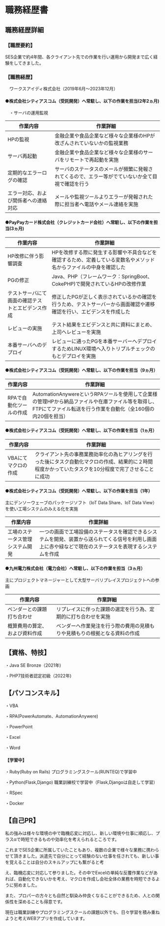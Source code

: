 # 職務経歴書

## 職務経歴詳細

### 【職歴要約】

SES企業で約4年間、各クライアント先での作業を行い運用から開発まで広く経験をしてきました。

### 【職務経歴】


　ワークスアイディ株式会社（2019年6月～2023年12月）
 

#### ●株式会社シティアスコム（受託開発）へ常駐し、以下の作業を担当(2年2ヵ月)
 
　・サーバの運用監視

| 作業内容  | 作業詳細 | 
| ------------- | ------------- |
| HPの監視  | 金融企業や食品企業など様々な企業様のHPが改ざんされていないかの監視業務  | 1時間に1回それぞれのHPを確認していたのでルーティン作業による慣れからの見落としが発生していた 
| サーバ再起動  | 金融企業や食品企業など様々な企業様のサーバをリモートで再起動を実施  | 多くのサーバを実施する為、リモートで繋ぐ際に違うIPにつないでしまう事案が発生していた | 作業を間違うと大きな障害や不具合に発生してしまうため、注意深く確認を行っていたため、案件満了までミスをすることはなかった |
| 定期的なエラーログの確認 | サーバのステータスのメールが頻繁に発報されてくるので、エラー等がでていないか全て目視で確認を行う | 一日に1000件以上のメールを確認するため、内容を見落として対応に遅れる事案が発生した | 一つのメールフォルダで全てのメールを確認するのではなく、適度にグメールのループ分けを行ってジャンル別にすることでメール混在による混乱を防ぐことができた |
| エラー対応、および関係者への連絡対応 | メールや監視ツールよりエラーが発報された際に担当者へ電話やメール連絡を実施|サーバよりエラーが発報された際、担当者への連絡が必要だが違う担当者へ連絡してしまう事案が発生した | 誤った連絡先へ連絡しないよう頻繁に最新の連絡先を入手し、古い連絡先から連絡することを防いだ |

#### ●PayPayカード株式会社（クレジットカード会社）へ常駐し、以下の作業を担当(3ヵ月)

| 作業内容  | 作業詳細 |
| ------------- | ------------- |
| HP改修に伴う影響調査  | HPを改修する際に発生する影響や不具合などを確認するため、定義している変数名やメソッド名からファイルの中身を確認した  | 膨大なファイルから調査を行う上に見落とすと大きな障害になる為注意が必要だった | サクラエディタなどのGrep機能がついているツールを使って横断的な検索を行い、調査の時間を削減した |
| PGの修正  | Java、PHP（フレームワーク：SpringBoot、CokePHP)で開発されているHPの改修作業  | ------------- | ------------- |
| テストサーバにて画面の確認テストとエビデンス作成 | 修正したPGが正しく表示されているかの確認を行うため、テストサーバーから画面確認や遷移確認を行い、エビデンスを作成した | ------------- |
| レビューの実施 | テスト結果をエビデンスと共に資料にまとめ、上司へレビューを実施 | 的確にテスト内容を共有し、資料を作成することが課題 | 要点を抑えて資料を作成してレビューができるようにUIに気を使って作成を実施 |
| 本番サーバへのデプロイ | レビューに通ったPGを本番サーバーへデプロイするためLINUX環境へ入りトリプルチェックのもとデプロイを実施 | 本番サーバへデプロイする際にエラーや不具合を恐れて作業スピードが低下した | 事前にコマンドや工程を頭に入れ、予習を行った上で作業を実施したら改善された |

#### ●株式会社シティアスコム（受託開発）へ常駐し、以下の作業を担当（9ヵ月）

| 作業内容  | 作業詳細 |
| ------------- | ------------- |
| RPAで自動化ツールの作成  | AutomationAnywereというRPAツールを使用して企業様の管理HPから納品ファイルや在庫ファイル等を取得し、FTPにてファイル転送を行う作業を自動化（全160個の内20個を担当） | RPAで処理できなかった部分があった（ファイルの中身をタイムスタンプをもとにソートすることができなかった）ため課題になった | RPAで処理できなかった箇所は自身でバッチ処理の提案をし、承認を受けた上で実装 |


#### ●株式会社シティアスコム（受託開発）へ常駐し、以下の作業を担当（1ヵ月）

| 作業内容  | 作業詳細 | 
| ------------- | ------------- |
| VBAにてマクロの作成  | クライアント先の事務業務効率化の為ヒアリングを行った後にタスク自動化マクロの作成、結果的に２時間程度かかっていたタスクを10分程度で完了させることに成功 |
  
#### ●株式会社シティアスコム（受託開発）へ常駐し、以下の作業を担当（1年）

主にデンソーウェーブのパッケージソフト（IoT Data Share、IoT Data View）を使い工場システムのみえる化を実施

| 作業内容  | 作業詳細 |
| ------------- | ------------- |
| 工場のステータス管理システム開発  | 一つの画面で工場設備のステータスを確認できるシステムを開発、装置から送られてくる信号を利用し画面上に赤や緑などで現在のステータスを表現するシステムを作成  | パッケージソフトの機能では表現できない処理が発生した | Vbscriptがパッケージソフトで使用できたのでスクリプトを埋め込み対応 |

#### ●九州電力株式会社（電力会社）へ常駐し、以下の作業を担当（3ヵ月）

主にプロジェクトマネージャーとして大型サーバリプレイスプロジェクトへの参画

| 作業内容  | 作業詳細 |
| ------------- | ------------- |
| ベンダーとの課題打ち合わせ  | リプレイスに伴った課題の選定を行う為、定期的に打ち合わせを実施|サーバリプレイスに伴って、影響を受ける基盤や機能などを洗い出すための打ち合わせを実施  | 課題選定に予定より時間がかかり他の業務が圧迫されることがあった| 打ち合わせ前に事前にある程度課題の選定しておくことで時間の短縮と打ち合わせを円滑に進めることができた |
| 概算費用の算定、および資料作成  | ベンダーへ作業発注を行う際の費用の見積もりや見積もりの根拠となる資料の作成 | 資料作成で1つのページに情報を詰めすぎて見づらい資料を作成していた | ページを少し追加してでもシンプルでかつ見やすい資料を作成するように心がけた、その結果資料に対しての指摘などは減った |

## 【資格、特技】

・Java SE Bronze（2021年)

・PHP7技術者認定初級（2022年)

## 【パソコンスキル】

・VBA

・RPA(PowerAutomate、AutomationAnywere)

・PowerPoint

・Excel

・Word

#### 【学習中】

・Ruby(Ruby on Rails) プログラミングスクール(RUNTEQ)で学習中

・Python(Flask,Django) 職業訓練校で学習中（Flask,Djangoは自走して学習）

・RSpec

・Docker

## 【自己PR】

私の強みは様々な環境の中で臨機応変に対応し、新しい環境や仕事に順応し、プラスαで時短できるものや効率化を考えられるところです。

これまでSES企業に所属していたこともあり、複数の企業で様々な業務に携わらせて頂きました。派遣先で自分にとって経験のない仕事を任されても、新しい事を覚えることは自分のスキルアップにも繋がると考

え、臨機応変に対応して参りました。その中でExcelの単純な反覆作業などがあれば、自動化できないかを考え、マクロを作成し会社全体の業務を時短できるように努めました。

また、プロパーの方々とも自然と馴染み仲良くなることができるため、人との関係性を深めることも得意です。

現在は職業訓練やプログラミングスクールの課題以外でも、日々学習を積み重ねようと考えWEBアプリを作成しています。
